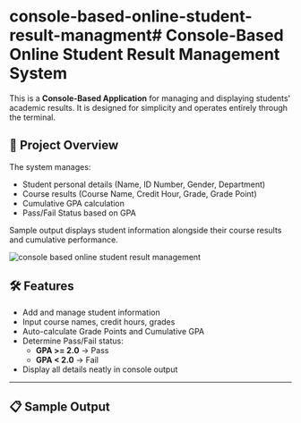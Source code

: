 # console-based-online-student-result-managment# Console-Based Online Student Result Management System

This is a **Console-Based Application** for managing and displaying students' academic results. It is designed for simplicity and operates entirely through the terminal.

## 🚀 Project Overview

The system manages:
- Student personal details (Name, ID Number, Gender, Department)
- Course results (Course Name, Credit Hour, Grade, Grade Point)
- Cumulative GPA calculation
- Pass/Fail Status based on GPA

Sample output displays student information alongside their course results and cumulative performance.

![console based online student result management](https://github.com/user-attachments/assets/fce3ac1d-204b-409e-8275-9977f3108b0d)


## 🛠️ Features

- Add and manage student information
- Input course names, credit hours, grades
- Auto-calculate Grade Points and Cumulative GPA
- Determine Pass/Fail status:
  - **GPA >= 2.0** → Pass
  - **GPA < 2.0** → Fail
- Display all details neatly in console output

---

## 📋 Sample Output

